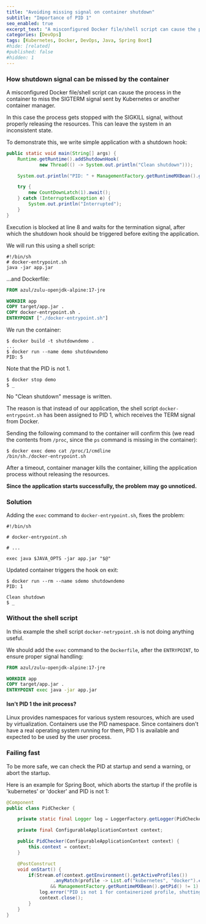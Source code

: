 ```yaml
---
title: "Avoiding missing signal on container shutdown"
subtitle: "Importance of PID 1"
seo_enabled: true
excerpt_text: "A misconfigured Docker file/shell script can cause the process in the container to miss the SIGTERM signal"
categories: [DevOps]
tags: [Kubernetes, Docker, DevOps, Java, Spring Boot]
#hide: [related]
#published: false
#hidden: 1
---
```


### How shutdown signal can be missed by the container

A misconfigured Docker file/shell script can cause the process in the container to miss the SIGTERM signal sent by Kubernetes or another container manager.

In this case the process gets stopped with the SIGKILL signal, without properly releasing the resources. This can leave the system in an inconsistent state.

To demonstrate this, we write simple application with a shutdown hook:

```java
public static void main(String[] args) {
    Runtime.getRuntime().addShutdownHook(
            new Thread(() -> System.out.println("Clean shutdown")));

    System.out.println("PID: " + ManagementFactory.getRuntimeMXBean().getPid());

    try {
        new CountDownLatch(1).await();
    } catch (InterruptedException e) {
        System.out.println("Interrupted");
    }
}
```

Execution is blocked at line 8 and waits for the termination signal, after which the shutdown hook should be triggered before exiting the application.

We will run this using a shell script:

```text
#!/bin/sh
# docker-entrypoint.sh
java -jar app.jar
```

...and Dockerfile: 

```dockerfile
FROM azul/zulu-openjdk-alpine:17-jre

WORKDIR app
COPY target/app.jar .
COPY docker-entrypoint.sh .
ENTRYPOINT ["./docker-entrypoint.sh"]
```

We run the container:

```text
$ docker build -t shutdowndemo .
...
$ docker run --name demo shutdowndemo
PID: 5
```

Note that the PID is not 1. 

```text
$ docker stop demo
$ _
```
No "Clean shutdown" message is written.

The reason is that instead of our application, the shell script `docker-entrypoint.sh` has been assigned to PID 1, which receives the TERM signal from Docker.

Sending the following command to the container will confirm this (we read the contents from `/proc`, since the `ps` command is missing in the container):

```text
$ docker exec demo cat /proc/1/cmdline
/bin/sh./docker-entrypoint.sh
```

After a timeout, container manager kills the container, killing the application process without releasing the resources.

**Since the application starts successfully, the problem may go unnoticed.**

### Solution

Adding the `exec` command to `docker-entrypoint.sh`, fixes the problem: 

```text
#!/bin/sh

# docker-entrypoint.sh

# ... 
 
exec java $JAVA_OPTS -jar app.jar "$@"
```

Updated container triggers the hook on exit:

```text
$ docker run --rm --name sdemo shutdowndemo
PID: 1
 
Clean shutdown
$ _
```

### Without the shell script

In this example the shell script `docker-netrypoint.sh` is not doing anything useful.

We should add the `exec` command to the `Dockerfile`, after the `ENTRYPOINT`, to ensure proper signal handling:

```dockerfile
FROM azul/zulu-openjdk-alpine:17-jre

WORKDIR app
COPY target/app.jar .
ENTRYPOINT exec java -jar app.jar
```


#### Isn't PID 1 the init process?

Linux provides namespaces for various system resources, which are used by virtualization. Containers use the PID namespace. 
Since containers don't have a real operating system running for them, PID 1 is available and expected to be used by the user process.

### Failing fast

To be more safe, we can check the PID at startup and send a warning, or abort the startup.  

Here is an example for Spring Boot, which aborts the startup if the profile is 'kubernetes' or 'docker' and PID is not 1:

```java
@Component
public class PidChecker {

    private static final Logger log = LoggerFactory.getLogger(PidChecker.class);

    private final ConfigurableApplicationContext context;

    public PidChecker(ConfigurableApplicationContext context) {
        this.context = context;
    }

    @PostConstruct
    void onStart() {
        if(Stream.of(context.getEnvironment().getActiveProfiles())
                 .anyMatch(profile -> List.of("kubernetes", "docker").contains(profile))
                && ManagementFactory.getRuntimeMXBean().getPid() != 1) {
            log.error("PID is not 1 for containerized profile, shutting down");
            context.close();
        }
    }
}
```

